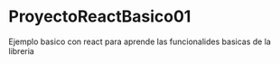 # ProyectoReactBasico01
Ejemplo basico con react para aprende las funcionalides basicas de la libreria
